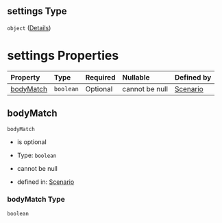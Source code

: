 ## settings Type

`object` ([Details](schema-defs-requestexpect-properties-settings.md))

# settings Properties

| Property                | Type      | Required | Nullable       | Defined by                                                                                                                                                               |
| :---------------------- | :-------- | :------- | :------------- | :----------------------------------------------------------------------------------------------------------------------------------------------------------------------- |
| [bodyMatch](#bodymatch) | `boolean` | Optional | cannot be null | [Scenario](schema-defs-requestexpect-properties-settings-properties-bodymatch.md "/schemas/requestExpect#/$defs/requestExpect/properties/settings/properties/bodyMatch") |

## bodyMatch



`bodyMatch`

*   is optional

*   Type: `boolean`

*   cannot be null

*   defined in: [Scenario](schema-defs-requestexpect-properties-settings-properties-bodymatch.md "/schemas/requestExpect#/$defs/requestExpect/properties/settings/properties/bodyMatch")

### bodyMatch Type

`boolean`
